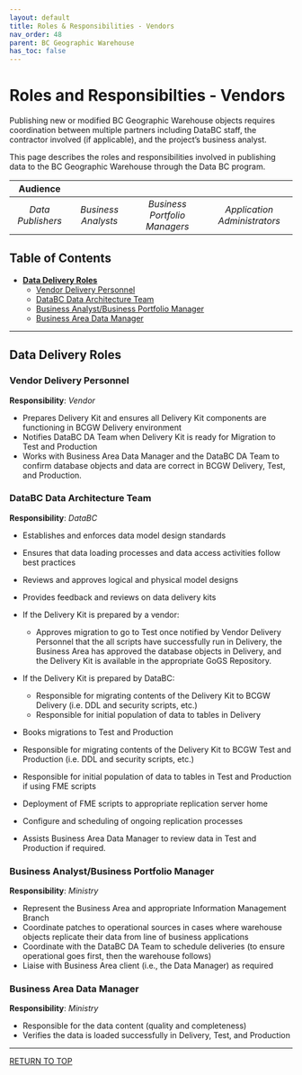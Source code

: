 ```yaml
---
layout: default
title: Roles & Responsibilities - Vendors
nav_order: 48
parent: BC Geographic Warehouse
has_toc: false
---
```


# Roles and Responsibilties - Vendors

Publishing new or modified BC Geographic Warehouse objects requires coordination between multiple partners including DataBC staff, the contractor involved (if applicable), and the project’s business analyst. 

This page describes the roles and responsibilities involved in publishing data to the BC Geographic Warehouse through the Data BC program.

|**Audience**|  |  |  |
|:---:|:---:|:---:|:---:|
| *Data Publishers* | *Business Analysts* | *Business Portfolio Managers* | *Application Administrators* |

## Table of Contents
+ [**Data Delivery Roles**](#data-delivery-roles)
	+ [Vendor Delivery Personnel](#vendor-delivery-personnel)
	+ [DataBC Data Architecture Team](#databc-data-architecture-team)
	+ [Business Analyst/Business Portfolio Manager](#business-analystbusiness-portfolio-manager)
	+ [Business Area Data Manager](#business-area-data-manager)

---------------------------------------------------------------------

## Data Delivery Roles

### Vendor Delivery Personnel

**Responsibility**: _Vendor_

+ Prepares Delivery Kit and ensures all Delivery Kit components are functioning in BCGW Delivery environment
+ Notifies DataBC DA Team when Delivery Kit is ready for Migration to Test and Production
+ Works with Business Area Data Manager and the DataBC DA Team to confirm database objects and data are correct in BCGW Delivery, Test, and Production.

### DataBC Data Architecture Team

**Responsibility**: _DataBC_

+ Establishes and enforces data model design standards
+ Ensures that data loading processes and data access activities follow best practices
+ Reviews and approves logical and physical model designs
+ Provides feedback and reviews on data delivery kits
+ If the Delivery Kit is prepared by a vendor:
	+ Approves migration to go to Test once notified by Vendor Delivery Personnel that the all scripts have successfully run in Delivery, the Business Area has approved the database objects in Delivery, and the Delivery Kit is available in the appropriate GoGS Repository.
+ If the Delivery Kit is prepared by DataBC:
	+ Responsible for migrating contents of the Delivery Kit to BCGW Delivery (i.e. DDL and security scripts, etc.)
	+ Responsible for initial population of data to tables in Delivery

+ Books migrations to Test and Production
+ Responsible for migrating contents of the Delivery Kit to BCGW Test and Production (i.e. DDL and security scripts, etc.)
+ Responsible for initial population of data to tables in Test and Production if using FME scripts
+ Deployment of FME scripts to appropriate replication server home
+ Configure and scheduling of ongoing replication processes
+ Assists Business Area Data Manager to review data in Test and Production if required.

### Business Analyst/Business Portfolio Manager

**Responsibility**: _Ministry_

+ Represent the Business Area and appropriate Information Management Branch
+ Coordinate patches to operational sources in cases where warehouse objects replicate their data from line of business applications
+ Coordinate with the DataBC DA Team to schedule deliveries (to ensure operational goes first, then the warehouse follows)
+ Liaise with Business Area client (i.e., the Data Manager) as required

### Business Area Data Manager

**Responsibility**: _Ministry_

+ Responsible for the data content (quality and completeness)
+ Verifies the data is loaded successfully in Delivery, Test, and Production


-------------------------------------------------------

[RETURN TO TOP][1] 

[1]: #roles-and-responsibilities

